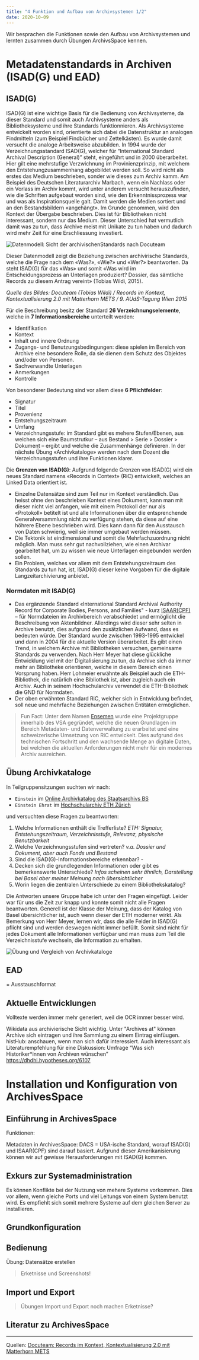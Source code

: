 ```yaml
---
title: "4 Funktion und Aufbau von Archivsystemen 1/2"
date: 2020-10-09
---
```


Wir besprachen die Funktionen sowie den Aufbau von Archivsystemen und lernten zusammen durch Übungen ArchivsSpace kennen. 

# Metadatenstandards in Archiven (ISAD(G) und EAD)
## ISAD(G)
ISAD(G) ist eine wichtige Basis für die Bedienung von Archivsysteme, da dieser Standard und somit auch Archivsysteme anders als Bibliotheksysteme und ihre Standards funktionnieren. Als Archivsysteme entwickelt worden sind, orientierte sich dabei die Datenstruktur an analogen Findmitteln (zum Beispiel Findbücher und Zettelkästen). Es wurde damit versucht die analoge Arbeitsweise abzubilden. In 1994 wurde der Verzeichnungsstandard ISAD(G), welcher für “International Standard Archival Description (General)” steht, eingeführt und in 2000 überarbeitet. Hier gilt eine mehrstufige Verzwichnung im Provinienzprinzip, mit welchem den Entstehungzusammenhang abgebildet werden soll. So wird nicht als erstes das Medium beschrieben, sonder wie dieses zum Archiv kamm. Am Beispiel des Deutschen Literaturarchiv Marbach, wenn ein Nachlass oder ein Vorlass im Archiv kommt, wird unter anderem versucht herauszufinden, wie die Schriften aufgebaut worden sind, wie den Erkenntnissprozess war und was als Inspirationsquelle galt. Damit werden die Medien sortiert und an den Bestandsbildern «angehängt». Im Grunde genommen, wird den Kontext der Übergabe beschrieben. Dies ist für Bibliotheken nicht interessant, sondern nur das Medium. Dieser Unterschied hat vermutlich damit was zu tun, dass Archive meist mit Unikate zu tun haben und dadurch wird mehr Zeit für eine Erschliessung investiert.

![Datenmodell: Sicht der archivischenStandards nach Docuteam](https://github.com/sakura-72/my-bain-blog/blob/master/images/ISAD_ISAAR_ISDF_Docuteam.png)

Dieser Datenmodell zeigt die Beziehung zwischen archivirische Standards, welche die Frage nach dem «Was?», «Wie?» und «Wer?» beantworten. Da steht ISAD(G) für das «Was» und somit «Was wird  im  Entscheidungsprozess  an  Unterlagen  produziert?  Dossier,  das  sämtliche  Records  zu  diesem  Antrag  vereint» (Tobias Wildi, 2015).

*Quelle des Bildes: Docuteam (Tobias Wildi) / Records im  Kontext, Kontextualisierung 2.0 mit Matterhorn METS / 9. AUdS-Tagung Wien 2015*

Für die Beschreibung besitz der Standard **26 Verzeichnungselemente**, welche in **7 Informationsbereiche** unterteilt werden:
* Identifikation
* Kontext
* Inhalt und innere Ordnung
* Zugangs- und Benutzungsbedingungen: diese spielen im Bereich von Archive eine besondere Rolle, da sie dienen dem Schutz des Objektes und/oder von Personen.
* Sachverwandte Unterlagen
* Anmerkungen
* Kontrolle

Von besonderer Bedeutung sind vor allem diese **6 Pflichtfelder**:
* Signatur
* Titel
* Provenienz
* Entstehungszeitraum
* Umfang
* Verzeichnungsstufe: im Standard gibt es mehere Stufen/Ebenen, aus welchen sich eine Baumstrutkur – aus Bestand > Serie > Dossier > Dokument – ergibt und welche die Zusammenhänge definieren. In der nächste Übung «Archivkataloge» werden nach dem Dozent die Verzeichnungsstufen und ihre Funktionen klarer.

Die **Grenzen von ISAD(G)**:
Aufgrund folgende Grenzen von ISAD(G) wird ein neues Standard namens «Records in Context» (RiC) entwickelt, welches an Linked Data orientiert ist.
* Einzelne Datensätze sind zum Teil nur im Kontext verständlich. Das heisst ohne den beschrieben Kontext eines Dokument, kann man mit dieser nicht viel anfangen, wie mit einem Protokoll der nur als «Protokoll» betitelt ist und alle Informationen über die entsprenchende Generalversammlung nicht zu verfügung stehen, da diese auf eine höhrere Ebene beschrieben wird. Dies kann dann für den Ausstausch von Daten schwierig, weil sie immer umgebaut werden müssen. 
* Die Tektonik ist eindimensional und somit die Mehrfachzuordnung nicht möglich. Man muss sehr gut nachvollziehen, wie einen Archivar gearbeitet hat, um zu wissen wie neue Unterlagen eingebunden werden sollen.
* Ein Problem, welches vor allem mit dem Entstehungszeitraum des Standards zu tun hat, ist, ISAD(G) dieser keine Vorgaben für die digitale Langzeitarchivierung anbietet.

### Normdaten mit ISAD(G)
* Das ergänzende Standard «International Standard Archival Authority Record for Corporate Bodies, Persons, and Families" - kurz [ISAAR(CPF)](https://de.wikipedia.org/wiki/ISAAR%28CPF%29) – für Normdateien im Archivbereich verabschiedet und ermöglicht die Beschreibung von Aktenbildner. Allerdings wird dieser sehr selten in Archive benutzt, dies aufgrund den zusätzlichen Aufwand, dass es bedeuten würde. Der Standard wurde zwischen 1993-1995 entwickel und dann in 2004 für die aktuelle Version überarbeitet. Es gibt einen Trend, in welchem Archive mit Bibliotheken versuchen, gemeinsame Standards zu verwenden. Nach Herr Meyer hat diese glückliche Entwicklung viel mit der Digitalisierung zu tun, da Archive sich da immer mehr an Bibliotheke orientieren, welche in diesem Bereich einen Vorsprung haben. Herr Lohmeier erwähnte als Beispiel auch die ETH-Bibliothek, die natürlich eine Bibliothek ist, aber zugleich auch ein Archiv. Auch in seinem Hochschularchiv verwendet die ETH-Bibliothek die GND für Normdaten.
* Der oben erwähnten Standard RiC, welcher sich in Entwicklung befindet, soll neue und mehrfache Beziehungen zwischen Entitäten ermöglichen.

> Fun Fact: Unter dem Namen [Ensemen](https://vsa-aas.ch/arbeitsgruppen/projektgruppe-ensemen/) wurde eine Projektgruppe innerhalb des VSA gegründet, welche die neuen Grundlagen im Bereich Metadaten- und Datenverwaltung zu erarbeitet und eine schweizerische Umsetzung von RiC entwickelt. Dies aufgrund des technischen Fortschritt und den wachsende Menge an digitale Daten, bei welchen die aktuellen Anforderungen nicht mehr für ein modernes Archiv ausreichen. 

## Übung Archivkataloge
In Teilgruppensitzungen suchten wir nach:
   * `Einstein` im [Online Archivkatalog des Staatsarchivs BS](https://query.staatsarchiv.bs.ch/query/suchinfo.aspx)
   * `Einstein Ehrat` im [Hochschularchiv ETH Zürich](http://archivdatenbank-online.ethz.ch/)
   
und versuchten diese Fragen zu beantworten:
   1. Welche Informationen enthält die Trefferliste?
      *ETH: Signatur, Entstehungszeitraum, Verzeichnisstufe, Relevanz, physische Benutzbarkeit*
   2. Welche Verzeichnungsstufen sind vertreten?
      *v.a. Dossier und Dokument, aber auch Fonds und Bestand*
   3. Sind die ISAD(G)-Informationsbereiche erkennbar?
      *-*
   4. Decken sich die grundlegenden Informationen oder gibt es bemerkenswerte Unterschiede?
      *Infos scheinen sehr ähnlich, Darstellung bei Basel aber meiner Meinung nach übersichtlicher*
   5. Worin liegen die zentralen Unterschiede zu einem Bibliothekskatalog?

Die Antworten unsere Gruppe habe ich unter den Fragen eingefügt. Leider war für uns die Zeit zur knapp und konnte somit nicht alle Fragen beantworten.
Generell ist der Klasse der Meinung, dass der Katalog von Basel übersichtlicher ist, auch wenn dieser der ETH moderner wirkt. Als Bemerkung von Herr Meyer, lernen wir, dass die alle Felder in ISAD(G) pflicht sind und werden deswegen nicht immer befüllt. Somit sind nicht für jedes Dokument alle Informationen verfügbar und man muss zum Teil die Verzeichnisstufe wechseln, die Information zu erhalten.

![Übung und Vergleich von Archivkataloge](https://github.com/sakura-72/my-bain-blog/blob/master/images/ISAD_G.jpg)

## EAD
= Ausstauschformat

## Aktuelle Entwicklungen
Volltexte werden immer mehr generiert, weil die OCR immer besser wird.

Wikidata aus archivierische Sicht wichtig. Unter "Archives at" können Archive sich eintragen und ihre Sammlung zu einem Eintrag einfüugen.
histHub: anschauen, wenn man sich dafür interessiert.
Auch interessant als Literaturempfehlung für eine Diskussion: Umfrage “Was sich Historiker*innen von Archiven wünschen” https://dhdhi.hypotheses.org/6107


# Installation und Konfiguration von ArchivesSpace
## Einführung in ArchivesSpace

Funktionen:

Metadaten in ArchivesSpace:
DACS = USA-ische Standard, worauf ISAD(G) und ISAAR(CPF) sind darauf basiert. Aufgrund dieser Amerikanisierung können wir auf gewisse Herausforderungen mit ISAD(G) kommen.

## Exkurs zur Systemadministration
Es können Konflikte bei der Nutzung von mehere Systeme vorkommen. Dies vor allem, wenn gleiche Ports und viel Leitungs von einem System benutzt wird. Es empfiehlt sich somit mehrere Systeme auf dem gleichen Server zu installieren.

## Grundkonfiguration

## Bedienung

Übung: Datensätze erstellen
> Erketnisse und Screenshots!

## Import und Export
> Übungen Import und Export noch machen
> Erketnisse?

## Literatur zu ArchivesSpace


***
Quellen: [Docuteam: Records im Kontext, Kontextualisierung 2.0 mit Matterhorn METS](https://www.sg.ch/content/dam/sgch/kultur/staatsarchiv/auds-2015/administration,-standards,-bewertung/01-Wildi,%20Tobias_%20Kontextualisierung%202.0%20mit%20_Matterhorn%20METS.pdf)



